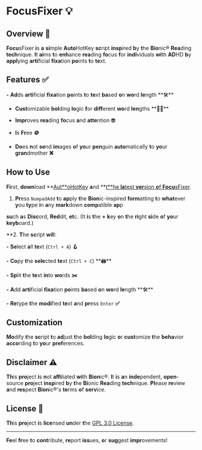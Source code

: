 # FocusFixer 💡

## Overview 📘

**Focu**sFixer **i**s **a** **si**mple **Auto**HotKey **sc**ript **insp**ired **b**y **t**he **Bio**nic® **Rea**ding **tech**nique. **I**t **ai**ms **t**o **enh**ance **rea**ding **fo**cus **f**or **indi**viduals **wi**th **AD**HD **b**y **appl**ying **arti**ficial **fixa**tion **po**ints **t**o **te**xt.

## Features ✅

**-** **Ad**ds **arti**ficial **fixa**tion **po**ints **t**o **te**xt **ba**sed **o**n **wo**rd **le**ngth **🛠**️

- **Cust**omizable **bol**ding **lo**gic **f**or **diff**erent **wo**rd **len**gths **👷‍♂**️

- **Impr**oves **rea**ding **fo**cus **a**nd **atte**ntion **🤓**

- **I**s **Fr**ee **🪙**

- **Do**es **n**ot **se**nd **im**ages **o**f **yo**ur **pen**guin **auto**matically **t**o **yo**ur **gran**dmother **❌**


## How to Use

**Fi**rst, **down**load **[Aut**oHotKey](https://www.autohotkey.com/) **a**nd **[t**he **la**test **ver**sion **o**f **Focu**sFixer](https://github.com/TamasPeti/FocusFixerAHK/releases).



1. **Pr**ess `NumpadAdd` **t**o **ap**ply **t**he **Bion**ic-inspired **form**atting **t**o **what**ever **y**ou **ty**pe **i**n **a**ny **mark**down **comp**atible **ap**p

**su**ch **a**s **Disc**ord, **Red**dit, **et**c. (It **i**s **t**he **+** **k**ey **o**n **t**he **ri**ght **si**de **o**f **yo**ur **keyb**oard.) 

**2. **T**he **sc**ript **wil**l:

**-** **Se**lect **a**ll **te**xt (`Ctrl + A`) **🪝**

**-** **Co**py **t**he **sele**cted **te**xt (`Ctrl + C`) **🖨**️

 **-** **Sp**lit **t**he **te**xt **in**to **wo**rds **✂️**

 **-** **A**dd **arti**ficial **fixa**tion **po**ints **ba**sed **o**n **wo**rd **le**ngth **🛠**️

 **-** **Re**type **t**he **modi**fied **te**xt **a**nd **pr**ess `Enter` **✅**





## Customization

**Mo**dify **t**he **sc**ript **t**o **ad**just **t**he **bol**ding **lo**gic **o**r **cust**omize **t**he **beha**vior **acco**rding **t**o **yo**ur **pref**erences.

## Disclaimer ⚠️

**Th**is **pro**ject **i**s **n**ot **affi**liated **wi**th **Bion**ic®. **I**t **i**s **a**n **inde**pendent, **open**-source **pro**ject **insp**ired **b**y **t**he **Bi**onic **Rea**ding **tech**nique. **Pl**ease **re**view **a**nd **res**pect **Bion**ic®'s **te**rms **o**f **serv**ice.


## License 📜

**Th**is **pro**ject **i**s **lice**nsed **un**der **t**he [GPL 3.0 License](LICENSE.md).

---

**Fe**el **fr**ee **t**o **cont**ribute, **re**port **iss**ues, **o**r **sug**gest **impr**ovements!
